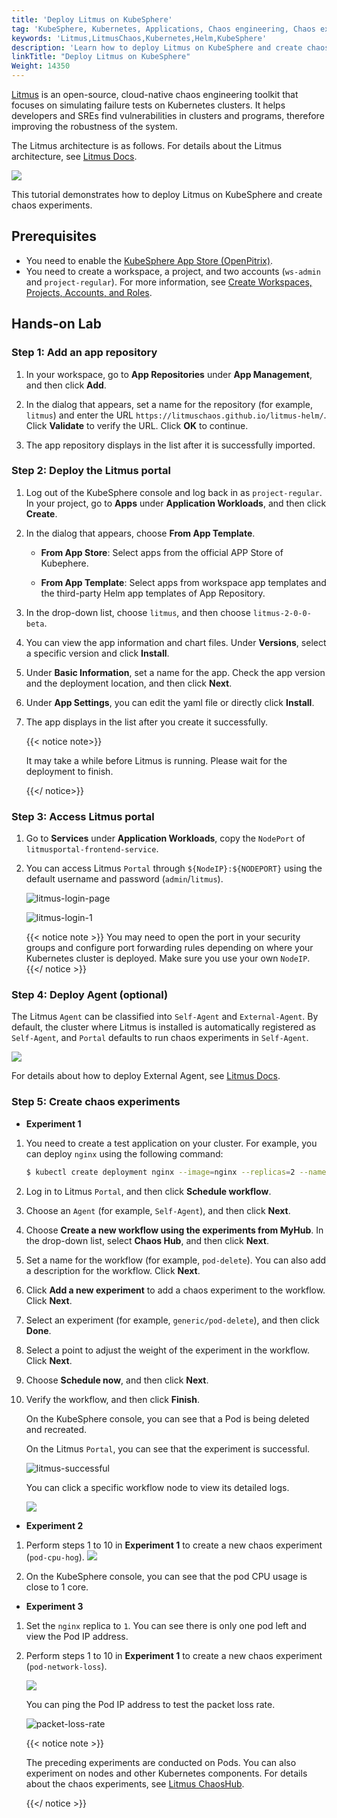 ```yaml
---
title: 'Deploy Litmus on KubeSphere'
tag: 'KubeSphere, Kubernetes, Applications, Chaos engineering, Chaos experiments, Litmus'
keywords: 'Litmus,LitmusChaos,Kubernetes,Helm,KubeSphere'
description: 'Learn how to deploy Litmus on KubeSphere and create chaos experiments.'
linkTitle: "Deploy Litmus on KubeSphere"
Weight: 14350
---
```


[Litmus](https://litmuschaos.io/) is an open-source, cloud-native chaos engineering toolkit that focuses on simulating failure tests on Kubernetes clusters. It helps developers and SREs find vulnerabilities in clusters and programs, therefore improving the robustness of the system.

The Litmus architecture is as follows. For details about the Litmus architecture, see [Litmus Docs](https://litmusdocs-beta.netlify.app/docs/architecture/).

![](https://pek3b.qingstor.com/kubesphere-community/images/20210601004600.png)

This tutorial demonstrates how to deploy Litmus on KubeSphere and create chaos experiments.

## Prerequisites
- You need to enable the [KubeSphere App Store (OpenPitrix)](https://v3-1.docs.docs.kubesphere-carryon.top/docs/pluggable-components/app-store/).
- You need to create a workspace, a project, and two accounts (`ws-admin` and `project-regular`). For more information, see [Create Workspaces, Projects, Accounts, and Roles](https://v3-1.docs.docs.kubesphere-carryon.top/docs/quick-start/create-workspace-and-project/).

## Hands-on Lab

### Step 1: Add an app repository
1. In your workspace, go to **App Repositories** under **App Management**, and then click **Add**.

2. In the dialog that appears, set a name for the repository (for example, `litmus`) and enter the URL `https://litmuschaos.github.io/litmus-helm/`. Click **Validate** to verify the URL. Click **OK** to continue.

3. The app repository displays in the list after it is successfully imported.

### Step 2: Deploy the Litmus portal
1. Log out of the KubeSphere console and log back in as `project-regular`. In your project, go to **Apps** under **Application Workloads**, and then click **Create**.

2. In the dialog that appears, choose **From App Template**.

   - **From App Store**: Select apps from the official APP Store of Kubephere.

   - **From App Template**: Select apps from workspace app templates and the third-party Helm app templates of App Repository.

3. In the drop-down list, choose `litmus`, and then choose `litmus-2-0-0-beta`.

4. You can view the app information and chart files. Under **Versions**, select a specific version and click **Install**.

5. Under **Basic Information**, set a name for the app. Check the app version and the deployment location, and then click **Next**.
   
6. Under **App Settings**, you can edit the yaml file or directly click **Install**.
   
7. The app displays in the list after you create it successfully.
   
   {{< notice note>}}
   
   It may take a while before Litmus is running. Please wait for the deployment to finish.
   
   {{</ notice>}}

### Step 3: Access Litmus portal

1. Go to **Services** under **Application Workloads**, copy the `NodePort` of `litmusportal-frontend-service`.

2. You can access Litmus `Portal` through `${NodeIP}:${NODEPORT}` using the default username and password (`admin`/`litmus`).

   ![litmus-login-page](/images/docs/v3.x/appstore/external-apps/deploy-litmus/litmus-login-page.png)

   ![litmus-login-1](/images/docs/v3.x/appstore/external-apps/deploy-litmus/litmus-login-1.png)

   {{< notice note >}}
    You may need to open the port in your security groups and configure port forwarding rules depending on where your Kubernetes cluster is deployed. Make sure you use your own `NodeIP`.
    {{</ notice >}}

### Step 4: Deploy Agent (optional)

The Litmus `Agent` can be classified into `Self-Agent` and `External-Agent`. By default, the cluster where Litmus is installed is automatically registered as `Self-Agent`, and `Portal` defaults to run chaos experiments in `Self-Agent`.

![](https://pek3b.qingstor.com/kubesphere-community/images/20210604162858.png)

For details about how to deploy External Agent, see [Litmus Docs](https://litmusdocs-beta.netlify.app/docs/agent-install).

### Step 5: Create chaos experiments

- **Experiment 1**

1. You need to create a test application on your cluster. For example, you can deploy `nginx` using the following command:

   ```bash
   $ kubectl create deployment nginx --image=nginx --replicas=2 --namespace=default
   ```

2. Log in to Litmus `Portal`, and then click **Schedule workflow**.

3. Choose an `Agent` (for example, `Self-Agent`), and then click **Next**.

4. Choose **Create a new workflow using the experiments from MyHub**. In the drop-down list, select **Chaos Hub**, and then click **Next**.

5. Set a name for the workflow (for example, `pod-delete`). You can also add a description for the workflow. Click **Next**.

6. Click **Add a new experiment** to add a chaos experiment to the workflow. Click **Next**.

7. Select an experiment (for example, `generic/pod-delete`), and then click **Done**.

8. Select a point to adjust the weight of the experiment in the workflow. Click **Next**.

9. Choose **Schedule now**, and then click **Next**.

10. Verify the workflow, and then click **Finish**.

    On the KubeSphere console, you can see that a Pod is being deleted and recreated.

    On the Litmus `Portal`, you can see that the experiment is successful.

    ![litmus-successful](/images/docs/v3.x/appstore/external-apps/deploy-litmus/litmus-successful.png)

    You can click a specific workflow node to view its detailed logs.

    ![](https://pek3b.qingstor.com/kubesphere-community/images/20210604165915.png)


- **Experiment 2**

1. Perform steps 1 to 10 in **Experiment 1** to create a new chaos experiment (`pod-cpu-hog`).
   ![](https://pek3b.qingstor.com/kubesphere-community/images/20210604171414.png)

2. On the KubeSphere console, you can see that the pod CPU usage is close to 1 core.

- **Experiment 3**

1. Set the `nginx` replica to `1`. You can see there is only one pod left and view the Pod IP address.

2. Perform steps 1 to 10 in **Experiment 1** to create a new chaos experiment (`pod-network-loss`).

   ![](https://pek3b.qingstor.com/kubesphere-community/images/20210604174057.png)

   You can ping the Pod IP address to test the packet loss rate.

   ![packet-loss-rate](/images/docs/v3.x/appstore/external-apps/deploy-litmus/packet-loss-rate.png)

   {{< notice note >}}

   The preceding experiments are conducted on Pods. You can also experiment on nodes and other Kubernetes components. For details about the chaos experiments, see [Litmus ChaosHub](https://hub.litmuschaos.io/).

   {{</ notice >}}
